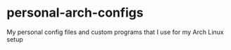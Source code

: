 # personal-arch-configs
My personal config files and custom programs that I use for my Arch Linux setup
